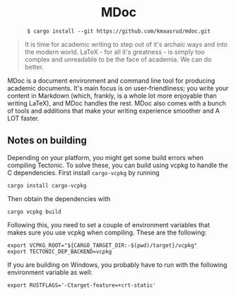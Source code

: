 <!-- ![](https://raw.githubusercontent.com/kmaasrud/doctor/master/docs/out/assets/card_header.png) -->

<h1 align="center">MDoc</h1>

<p align="center"><code>$ cargo install --git https://github.com/kmaasrud/mdoc.git</code></p>

> It is time for academic writing to step out of it's archaic ways and into the modern world. LaTeX - for all it's greatness - is simply too complex and unreadable to be the face of academia. We can do better.

MDoc is a document environment and command line tool for producing academic documents. It's main focus is on user-friendliness; you write your content in Markdown (which, frankly, is a whole lot more enjoyable than writing LaTeX), and MDoc handles the rest. MDoc also comes with a bunch of tools and additions that make your writing experience smoother and A LOT faster.

## Notes on building

Depending on your platform, you might get some build errors when compiling Tectonic. To solve these, you can build using vcpkg to handle the C dependencies. First install `cargo-vcpkg` by running

    cargo install cargo-vcpkg

Then obtain the dependencies with

    cargo vcpkg build

Following this, you need to set a couple of environment variables that makes sure you use vcpkg when compiling. These are the following:

    export VCPKG_ROOT="${CARGO_TARGET_DIR:-$(pwd)/target}/vcpkg"
    export TECTONIC_DEP_BACKEND=vcpkg

If you are building on Windows, you probably have to run with the following environment variable as well:

    export RUSTFLAGS='-Ctarget-feature=+crt-static'
